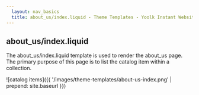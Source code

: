 ```yaml
---
  layout: nav_basics
  title: about_us/index.liquid - Theme Templates - Yoolk Instant Website Themes
---
```


<h2 class="section-title">about_us/index.liquid</h2>

The about_us/index.liquid template is used to render the about_us page. The primary purpose of this page is to list the catalog item within a collection.

![catalog items]({{ '/images/theme-templates/about-us-index.png' | prepend: site.baseurl }})
